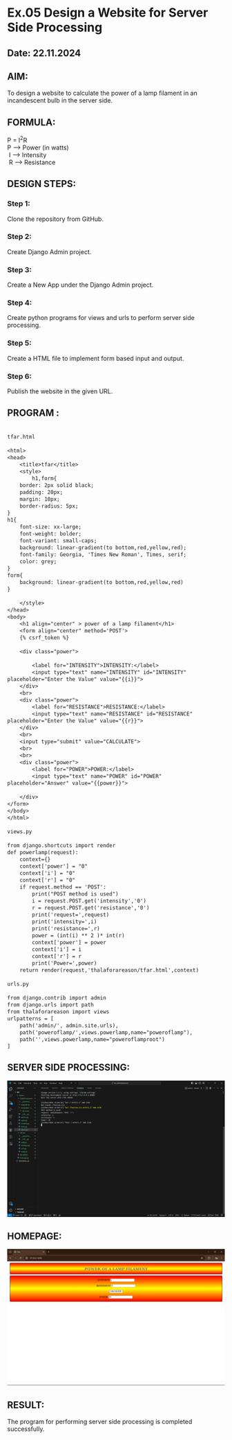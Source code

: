 # Ex.05 Design a Website for Server Side Processing
## Date: 22.11.2024

## AIM:
 To design a website to calculate the power of a lamp filament in an incandescent bulb in the server side. 


## FORMULA:
P = I<sup>2</sup>R
<br> P --> Power (in watts)
<br> I --> Intensity
<br> R --> Resistance

## DESIGN STEPS:

### Step 1:
Clone the repository from GitHub.

### Step 2:
Create Django Admin project.

### Step 3:
Create a New App under the Django Admin project.

### Step 4:
Create python programs for views and urls to perform server side processing.

### Step 5:
Create a HTML file to implement form based input and output.

### Step 6:
Publish the website in the given URL.

## PROGRAM :
```

tfar.html

<html>
<head>
    <title>tfar</title>
    <style>
        h1,form{
    border: 2px solid black;
    padding: 20px;
    margin: 10px;
    border-radius: 5px;
}
h1{
    font-size: xx-large;
    font-weight: bolder;
    font-variant: small-caps;
    background: linear-gradient(to bottom,red,yellow,red);
    font-family: Georgia, 'Times New Roman', Times, serif;
    color: grey;
}
form{
    background: linear-gradient(to bottom,red,yellow,red)
}

    </style>
</head>
<body>
    <h1 align="center" > power of a lamp filament</h1>
    <form align="center" method='POST'>
    {% csrf_token %}
     
    <div class="power">

        <label for="INTENSITY">INTENSITY:</label>
        <input type="text" name="INTENSITY" id="INTENSITY" placeholder="Enter the Value" value="{{i}}">
    </div>
    <br>
    <div class="power">
        <label for="RESISTANCE">RESISTANCE:</label>
        <input type="text" name="RESISTANCE" id="RESISTANCE" placeholder="Enter the Value" value="{{r}}">
    </div>
    <br>
    <input type="submit" value="CALCULATE">
    <br>
    <br>
    <div class="power">
        <label for="POWER">POWER:</label>
        <input type="text" name="POWER" id="POWER" placeholder="Answer" value="{{power}}">
        
    </div>
</form>
</body>
</html>

views.py

from django.shortcuts import render
def powerlamp(request): 
    context={} 
    context['power'] = "0" 
    context['i'] = "0" 
    context['r'] = "0" 
    if request.method == 'POST': 
        print("POST method is used")
        i = request.POST.get('intensity','0')
        r = request.POST.get('resistance','0')
        print('request=',request) 
        print('intensity=',i) 
        print('resistance=',r) 
        power = (int(i) ** 2 )* int(r) 
        context['power'] = power 
        context['i'] = i
        context['r'] = r 
        print('Power=',power) 
    return render(request,'thalaforareason/tfar.html',context)

urls.py

from django.contrib import admin 
from django.urls import path 
from thalaforareason import views 
urlpatterns = [ 
    path('admin/', admin.site.urls), 
    path('poweroflamp/',views.powerlamp,name="poweroflamp"),
    path('',views.powerlamp,name="poweroflamproot")
]
```

## SERVER SIDE PROCESSING:
![alt text](server.png)

## HOMEPAGE:
![alt text](home.png)

## RESULT:
The program for performing server side processing is completed successfully.
